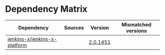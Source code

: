 # Dependency Matrix

Dependency | Sources | Version | Mismatched versions
---------- | ------- | ------- | -------------------
[jenkins-x/jenkins-x-platform](https://github.com/jenkins-x/jenkins-x-platform) |  | [2.0.1451](https://github.com/jenkins-x/jenkins-x-platform/releases/tag/v2.0.1451) | 
